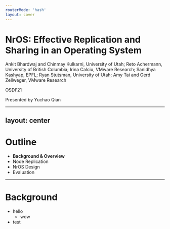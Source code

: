 ```yaml
---
routerMode: 'hash'
layout: cover
---
```


# NrOS: Effective Replication and Sharing in an Operating System

Ankit Bhardwaj and Chinmay Kulkarni, University of Utah; Reto Achermann, University of British Columbia; Irina Calciu, VMware Research; Sanidhya Kashyap, EPFL; Ryan Stutsman, University of Utah; Amy Tai and Gerd Zellweger, VMware Research

OSDI'21

Presented by Yuchao Qian

---
layout: center
---

# Outline

- **Background & Overview**
- Node Replication
- NrOS Design
- Evaluation

---

# Background

- hello
  - wow
- test
